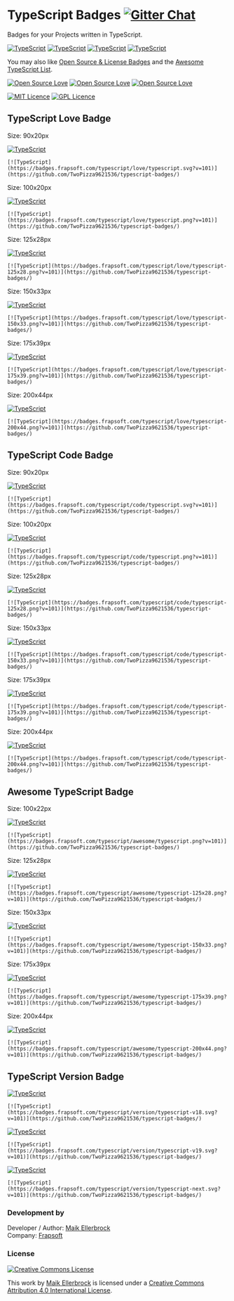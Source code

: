 # TypeScript Badges [![Gitter Chat](https://badges.gitter.im/frapsoft/frapsoft.svg?v=101)](https://gitter.im/frapsoft/frapsoft/)

Badges for your Projects written in TypeScript.

[![TypeScript](https://badges.frapsoft.com/typescript/love/typescript.png?v=101)](https://github.com/TwoPizza9621536/typescript-badges/) [![TypeScript](https://badges.frapsoft.com/typescript/code/typescript.png?v=101)](https://github.com/TwoPizza9621536/typescript-badges/) [![TypeScript](https://badges.frapsoft.com/typescript/awesome/typescript.png?v=101)](https://github.com/TwoPizza9621536/typescript-badges/) [![TypeScript](https://badges.frapsoft.com/typescript/version/typescript-next.svg?v=101)](https://github.com/TwoPizza9621536/typescript-badges/)

You may also like [Open Source & License Badges](https://github.com/TwoPizza9621536/open-source-badge/) and the [Awesome TypeScript List](https://github.com/TwoPizza9621536/awesome-typescript).

[![Open Source Love](https://badges.frapsoft.com/os/v1/open-source.png?v=102)](https://github.com/TwoPizza9621536/open-source-badge/) [![Open Source Love](https://badges.frapsoft.com/os/v2/open-source.png?v=102)](https://github.com/TwoPizza9621536/open-source-badge/) [![Open Source Love](https://badges.frapsoft.com/os/v3/open-source.png?v=102)](https://github.com/TwoPizza9621536/open-source-badge/)

[![MIT Licence](https://badges.frapsoft.com/os/mit/mit.png?v=102)](https://opensource.org/licenses/mit-license.php) [![GPL Licence](https://badges.frapsoft.com/os/gpl/gpl.png?v=102)](https://opensource.org/licenses/GPL-3.0/)

## TypeScript Love Badge

Size: 90x20px

[![TypeScript](https://badges.frapsoft.com/typescript/love/typescript.svg?v=101)](https://github.com/TwoPizza9621536/typescript-badges/)

`[![TypeScript](https://badges.frapsoft.com/typescript/love/typescript.svg?v=101)](https://github.com/TwoPizza9621536/typescript-badges/)`

Size: 100x20px

[![TypeScript](https://badges.frapsoft.com/typescript/love/typescript.png?v=101)](https://github.com/TwoPizza9621536/typescript-badges/)

`[![TypeScript](https://badges.frapsoft.com/typescript/love/typescript.png?v=101)](https://github.com/TwoPizza9621536/typescript-badges/)`

Size: 125x28px

[![TypeScript](https://badges.frapsoft.com/typescript/love/typescript-125x28.png?v=101)](https://github.com/TwoPizza9621536/typescript-badges/)

`[![TypeScript](https://badges.frapsoft.com/typescript/love/typescript-125x28.png?v=101)](https://github.com/TwoPizza9621536/typescript-badges/)`

Size: 150x33px

[![TypeScript](https://badges.frapsoft.com/typescript/love/typescript-150x33.png?v=101)](https://github.com/TwoPizza9621536/typescript-badges/)

`[![TypeScript](https://badges.frapsoft.com/typescript/love/typescript-150x33.png?v=101)](https://github.com/TwoPizza9621536/typescript-badges/)`

Size: 175x39px

[![TypeScript](https://badges.frapsoft.com/typescript/love/typescript-175x39.png?v=101)](https://github.com/TwoPizza9621536/typescript-badges/)

`[![TypeScript](https://badges.frapsoft.com/typescript/love/typescript-175x39.png?v=101)](https://github.com/TwoPizza9621536/typescript-badges/)`

Size: 200x44px

[![TypeScript](https://badges.frapsoft.com/typescript/love/typescript-200x44.png?v=101)](https://github.com/TwoPizza9621536/typescript-badges/)

`[![TypeScript](https://badges.frapsoft.com/typescript/love/typescript-200x44.png?v=101)](https://github.com/TwoPizza9621536/typescript-badges/)`

## TypeScript Code Badge

Size: 90x20px

[![TypeScript](https://badges.frapsoft.com/typescript/code/typescript.svg?v=101)](https://github.com/TwoPizza9621536/typescript-badges/)

`[![TypeScript](https://badges.frapsoft.com/typescript/code/typescript.svg?v=101)](https://github.com/TwoPizza9621536/typescript-badges/)`

Size: 100x20px

[![TypeScript](https://badges.frapsoft.com/typescript/code/typescript.png?v=101)](https://github.com/TwoPizza9621536/typescript-badges/)

`[![TypeScript](https://badges.frapsoft.com/typescript/code/typescript.png?v=101)](https://github.com/TwoPizza9621536/typescript-badges/)`

Size: 125x28px

[![TypeScript](https://badges.frapsoft.com/typescript/code/typescript-125x28.png?v=101)](https://github.com/TwoPizza9621536/typescript-badges/)

`[![TypeScript](https://badges.frapsoft.com/typescript/code/typescript-125x28.png?v=101)](https://github.com/TwoPizza9621536/typescript-badges/)`

Size: 150x33px

[![TypeScript](https://badges.frapsoft.com/typescript/code/typescript-150x33.png?v=101)](https://github.com/TwoPizza9621536/typescript-badges/)

`[![TypeScript](https://badges.frapsoft.com/typescript/code/typescript-150x33.png?v=101)](https://github.com/TwoPizza9621536/typescript-badges/)`

Size: 175x39px

[![TypeScript](https://badges.frapsoft.com/typescript/code/typescript-175x39.png?v=101)](https://github.com/TwoPizza9621536/typescript-badges/)

`[![TypeScript](https://badges.frapsoft.com/typescript/code/typescript-175x39.png?v=101)](https://github.com/TwoPizza9621536/typescript-badges/)`

Size: 200x44px

[![TypeScript](https://badges.frapsoft.com/typescript/code/typescript-200x44.png?v=101)](https://github.com/TwoPizza9621536/typescript-badges/)

`[![TypeScript](https://badges.frapsoft.com/typescript/code/typescript-200x44.png?v=101)](https://github.com/TwoPizza9621536/typescript-badges/)`

## Awesome TypeScript Badge

Size: 100x22px

[![TypeScript](https://badges.frapsoft.com/typescript/awesome/typescript.png?v=101)](https://github.com/TwoPizza9621536/open-source-badge/)

`[![TypeScript](https://badges.frapsoft.com/typescript/awesome/typescript.png?v=101)](https://github.com/TwoPizza9621536/typescript-badges/)`

Size: 125x28px

[![TypeScript](https://badges.frapsoft.com/typescript/awesome/typescript-125x28.png?v=101)](https://github.com/TwoPizza9621536/typescript-badges/)

`[![TypeScript](https://badges.frapsoft.com/typescript/awesome/typescript-125x28.png?v=101)](https://github.com/TwoPizza9621536/typescript-badges/)`

Size: 150x33px

[![TypeScript](https://badges.frapsoft.com/typescript/awesome/typescript-150x33.png?v=101)](https://github.com/TwoPizza9621536/typescript-badges/)

`[![TypeScript](https://badges.frapsoft.com/typescript/awesome/typescript-150x33.png?v=101)](https://github.com/TwoPizza9621536/typescript-badges/)`

Size: 175x39px

[![TypeScript](https://badges.frapsoft.com/typescript/awesome/typescript-175x39.png?v=101)](https://github.com/TwoPizza9621536/typescript-badges/)

`[![TypeScript](https://badges.frapsoft.com/typescript/awesome/typescript-175x39.png?v=101)](https://github.com/TwoPizza9621536/typescript-badges/)`

Size: 200x44px

[![TypeScript](https://badges.frapsoft.com/typescript/awesome/typescript-200x44.png?v=101)](https://github.com/TwoPizza9621536/typescript-badges/)

`[![TypeScript](https://badges.frapsoft.com/typescript/awesome/typescript-200x44.png?v=101)](https://github.com/TwoPizza9621536/typescript-badges/)`

## TypeScript Version Badge

[![TypeScript](https://badges.frapsoft.com/typescript/version/typescript-v18.svg?v=101)](https://github.com/TwoPizza9621536/typescript-badges/)

`[![TypeScript](https://badges.frapsoft.com/typescript/version/typescript-v18.svg?v=101)](https://github.com/TwoPizza9621536/typescript-badges/)`

[![TypeScript](https://badges.frapsoft.com/typescript/version/typescript-v19.svg?v=101)](https://github.com/TwoPizza9621536/typescript-badges/)

`[![TypeScript](https://badges.frapsoft.com/typescript/version/typescript-v19.svg?v=101)](https://github.com/TwoPizza9621536/typescript-badges/)`

[![TypeScript](https://badges.frapsoft.com/typescript/version/typescript-next.svg?v=101)](https://github.com/TwoPizza9621536/typescript-badges/)

`[![TypeScript](https://badges.frapsoft.com/typescript/version/typescript-next.svg?v=101)](https://github.com/TwoPizza9621536/typescript-badges/)`

### Development by 

Developer / Author: [Maik Ellerbrock](https://github.com/ellerbrock/)  
Company: [Frapsoft](https://github.com/frapsoft/)


### License 

<a rel="license" href="http://creativecommons.org/licenses/by/4.0/"><img alt="Creative Commons License" style="border-width:0" src="https://i.creativecommons.org/l/by/4.0/88x31.png" /></a><br />

This work by <a xmlns:cc="http://creativecommons.org/ns#" href="https://github.com/ellerbrock/" property="cc:attributionName" rel="cc:attributionURL">Maik Ellerbrock</a> is licensed under a <a rel="license" href="http://creativecommons.org/licenses/by/4.0/">Creative Commons Attribution 4.0 International License</a>.
